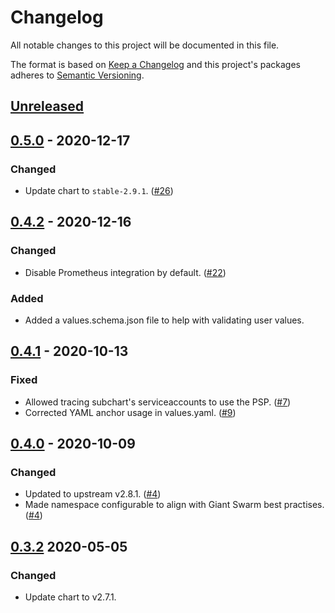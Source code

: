 # Changelog

All notable changes to this project will be documented in this file.

The format is based on [Keep a Changelog](http://keepachangelog.com/en/1.0.0/)
and this project's packages adheres to [Semantic Versioning](http://semver.org/spec/v2.0.0.html).

## [Unreleased]

## [0.5.0] - 2020-12-17

### Changed

- Update chart to `stable-2.9.1`. ([#26](https://github.com/giantswarm/linkerd2-app/pull/26))

## [0.4.2] - 2020-12-16

### Changed

- Disable Prometheus integration by default. ([#22](https://github.com/giantswarm/linkerd2-app/pull/22))

### Added

- Added a values.schema.json file to help with validating user values.

## [0.4.1] - 2020-10-13

### Fixed

- Allowed tracing subchart's serviceaccounts to use the PSP. ([#7](https://github.com/giantswarm/linkerd2-app/pull/7))
- Corrected YAML anchor usage in values.yaml. ([#9](https://github.com/giantswarm/linkerd2-app/pull/9))

## [0.4.0] - 2020-10-09

### Changed

- Updated to upstream v2.8.1. ([#4](https://github.com/giantswarm/linkerd2-app/pull/4))
- Made namespace configurable to align with Giant Swarm best practises. ([#4](https://github.com/giantswarm/linkerd2-app/pull/4))

## [0.3.2] 2020-05-05

### Changed

- Update chart to v2.7.1.

[Unreleased]: https://github.com/giantswarm/linkerd2-app/compare/v0.5.0...HEAD
[0.5.0]: https://github.com/giantswarm/linkerd2-app/compare/v0.4.2...v0.5.0
[0.4.2]: https://github.com/giantswarm/linkerd2-app/compare/v0.4.1...v0.4.2
[0.4.1]: https://github.com/giantswarm/linkerd2-app/compare/v0.4.0...v0.4.1
[0.4.0]: https://github.com/giantswarm/linkerd2-app/compare/v0.3.2...v0.4.0
[0.3.2]: https://github.com/giantswarm/linkerd2-app/releases/tag/v0.3.2
